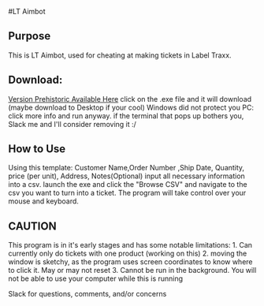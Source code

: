 #LT Aimbot
## Purpose
This is LT Aimbot, used for cheating at making tickets in Label Traxx.

## Download:

[Version Prehistoric Available Here]()
click on the .exe file and it will download (maybe download to Desktop if your cool)
Windows did not protect you PC: click more info and run anyway.
if the terminal that pops up bothers you, Slack me and I'll consider removing it :/

## How to Use

Using this template:
Customer Name,Order Number ,Ship Date, Quantity, price (per unit), Address, Notes(Optional)
input all necessary information into a csv.
launch the exe and click the "Browse CSV" and navigate to the csv you want to turn into a ticket.
The program will take control over your mouse and keyboard.

## CAUTION
This program is in it's early stages and has some notable limitations:
    1. Can currently only do tickets with one product (working on this)
    2. moving the window is sketchy, as the program uses screen coordinates to know where to click it. May or may not reset
    3. Cannot be run in the background. You will not be able to use your computer while this is running


Slack for questions, comments, and/or concerns




